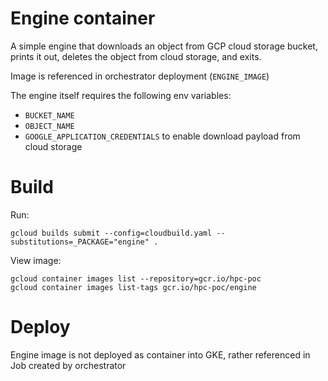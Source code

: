 # Engine container
A simple engine that downloads an object from GCP cloud storage bucket, prints it out, 
deletes the object from cloud storage, and exits.

Image is referenced in orchestrator deployment (`ENGINE_IMAGE`)

The engine itself requires the following env variables:
* `BUCKET_NAME` 
* `OBJECT_NAME`
* `GOOGLE_APPLICATION_CREDENTIALS` to enable download payload from cloud storage

# Build
Run:
```
gcloud builds submit --config=cloudbuild.yaml --substitutions=_PACKAGE="engine" .

```
View image:
```
gcloud container images list --repository=gcr.io/hpc-poc
gcloud container images list-tags gcr.io/hpc-poc/engine
```

# Deploy
Engine image is not deployed as container into GKE, rather referenced in Job created by orchestrator





